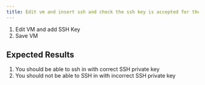```yaml
---
title: Edit vm and insert ssh and check the ssh key is accepted for the login (e2e_be)
---
```

1. Edit VM and add SSH Key
1. Save VM

## Expected Results
1. You should be able to ssh in with correct SSH private key
1. You should not be able to SSH in with incorrect SSH private key
